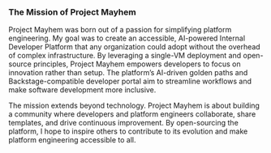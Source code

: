### The Mission of Project Mayhem

Project Mayhem was born out of a passion for simplifying platform engineering. My goal was to create an accessible, AI-powered Internal Developer Platform that any organization could adopt without the overhead of complex infrastructure. By leveraging a single-VM deployment and open-source principles, Project Mayhem empowers developers to focus on innovation rather than setup. The platform’s AI-driven golden paths and Backstage-compatible developer portal aim to streamline workflows and make software development more inclusive.

The mission extends beyond technology. Project Mayhem is about building a community where developers and platform engineers collaborate, share templates, and drive continuous improvement. By open-sourcing the platform, I hope to inspire others to contribute to its evolution and make platform engineering accessible to all.
